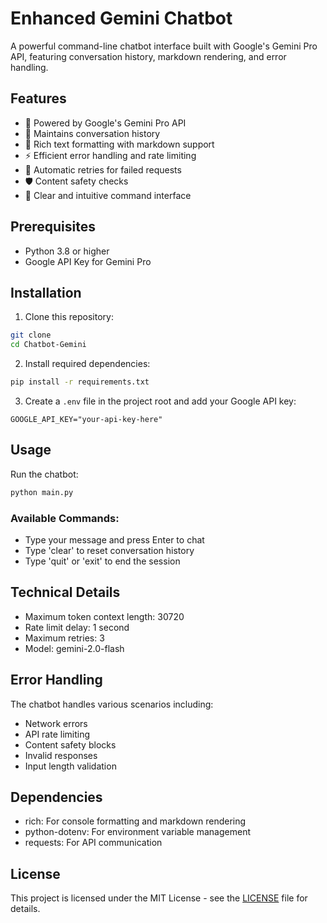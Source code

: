 # Enhanced Gemini Chatbot

A powerful command-line chatbot interface built with Google's Gemini Pro API, featuring conversation history, markdown rendering, and error handling.

## Features

- 🤖 Powered by Google's Gemini Pro API
- 💬 Maintains conversation history
- 🎨 Rich text formatting with markdown support
- ⚡ Efficient error handling and rate limiting
- 🔄 Automatic retries for failed requests
- 🛡️ Content safety checks
- 📝 Clear and intuitive command interface

## Prerequisites

- Python 3.8 or higher
- Google API Key for Gemini Pro

## Installation

1. Clone this repository:
```bash
git clone 
cd Chatbot-Gemini
```

2. Install required dependencies:
```bash
pip install -r requirements.txt
```

3. Create a `.env` file in the project root and add your Google API key:
```
GOOGLE_API_KEY="your-api-key-here"
```

## Usage

Run the chatbot:
```bash
python main.py
```

### Available Commands:
- Type your message and press Enter to chat
- Type 'clear' to reset conversation history
- Type 'quit' or 'exit' to end the session

## Technical Details

- Maximum token context length: 30720
- Rate limit delay: 1 second
- Maximum retries: 3
- Model: gemini-2.0-flash

## Error Handling

The chatbot handles various scenarios including:
- Network errors
- API rate limiting
- Content safety blocks
- Invalid responses
- Input length validation

## Dependencies

- rich: For console formatting and markdown rendering
- python-dotenv: For environment variable management
- requests: For API communication

## License

This project is licensed under the MIT License - see the [LICENSE](LICENSE) file for details.
